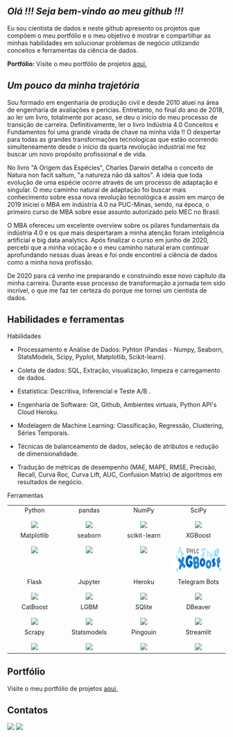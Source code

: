 
## ***Olá !!! Seja bem-vindo ao meu github !!!***

Eu sou cientista de dados e neste github apresento os projetos que compõem o meu portfólio e o meu objetivo é mostrar e compartilhar as minhas habilidades em solucionar problemas de negócio utilizando conceitos e ferramentas da ciência de dados.

**Portfólio:** Visite o meu portfólio de projetos [aqui.](https://deivison1983.github.io/portfolio_projetos/)

## ***Um pouco da minha trajetória***

Sou formado em engenharia de produção civil e desde 2010 atuei na área de engenharia de avaliações e perícias. Entretanto, no final do ano de 2018, ao ler um livro, totalmente por acaso, se deu o início do meu processo de transição de carreira. Definitivamente, ler o livro Indústria 4.0 Conceitos e Fundamentos foi uma grande virada de chave na minha vida !! O despertar para todas as grandes transformações tecnologicas que estão ocorrendo simulteneamente desde o início da quarta revolução industrial me fez buscar um novo propósito profissional e de vida.

No livro "A Origem das Espécies", Charles Darwin detalha o conceito de Natura non facit saltum, "a natureza não dá saltos". A ideia que toda evolução de uma espécie ocorre através de um processo de adaptação é singular. O meu caminho natural de adaptação foi buscar mais conhecimento sobre essa nova revolução tecnológica e assim em março de 2019 iniciei o MBA em indústria 4.0 na PUC-Minas, sendo, na época, o primeiro curso de MBA sobre esse assunto autorizado pelo MEC no Brasil.

O MBA ofereceu um excelente overview sobre os pilares fundamentais da indústria 4.0 e os que mais despertaram a minha atenção foram inteligência artificial e big data analytics. Após finalizar o curso em junho de 2020, percebi que a minha vocação e o meu caminho natural eram continuar aprofundando nessas duas áreas e foi onde encontrei a ciência de dados como a minha nova profissão.

De 2020 para cá venho me preparando e construindo esse novo capítulo da minha carreira. Durante esse processo de transformação a jornada tem sido incrível, o que me faz ter certeza do porque me tornei um cientista de dados.

## Habilidades e ferramentas

Habilidades

- Processamento e Análise de Dados: Pyhton (Pandas - Numpy, Seaborn, StatsModels, Scipy, Pyplot, Matplotlib, Scikit-learn).

- Coleta de dados: SQL, Extração, visualização, limpeza e carregamento de dados.

- Estatística: Descritiva, Inferencial e Teste A/B .

- Engenharia de Software: Git, Github, Ambientes virtuais, Python API's Cloud Heroku.

- Modelagem de Machine Learning: Classificação, Regressão, Clustering, Séries Temporais.

- Técnicas de balanceamento de dados, seleção de atributos e redução de dimensionalidade.

- Tradução de métricas de desempenho (MAE, MAPE, RMSE, Precisão, Recall, Curva Roc, Curva Lift, AUC, Confusion Matrix) de algoritmos em resultados de negócio.

Ferramentas


<table>
  <tbody>
    <tr valign="top">
      <td width="10%" align="center">
        <span>Python</span><br><br>
        <img height="64px" src="https://cdn.svgporn.com/logos/python.svg">
      </td>
      <td width="25%" align="center">
        <span>pandas</span><br><br>
        <img height="64px" src="https://pandas.pydata.org/static/img/pandas.svg">
      </td>
      <td width="25%" align="center">
        <span>NumPy</span><br><br>
        <img height="64px" src="https://numpy.org/images/logo.svg">
      </td>
      <td width="25%" align="center">
        <span>SciPy</span><br><br>
        <img height="64px" src="https://scipy.org/images/logo.svg">
      </td>
    </tr>
    <tr valign="top">
      <td width="25%" align="center">
        <span>Matplotlib</span><br><br>
        <img height="64px" src="https://matplotlib.org/_images/sphx_glr_logos2_001.png">
      </td>
      <td width="25%" align="center">
        <span>seaborn</span><br><br>
        <img height="64px" src="https://seaborn.pydata.org/_static/logo-wide-lightbg.svg">
      </td>
      <td width="25%" align="center">
        <span>scikit-learn</span><br><br>
        <img height="64px" src="https://scikit-learn.org/stable/_images/scikit-learn-logo-notext.png">
      </td>
      <td width="25%" align="center">
        <span>XGBoost</span><br><br>
        <img height="64px" src="https://raw.githubusercontent.com/dmlc/dmlc.github.io/master/img/logo-m/xgboost.png">
      </td>
    <tr valign="top">
    </tr>
    <tr valign="top">
    <td width="25%" align="center">
        <span>Flask</span><br><br>
        <img height="64px" src="https://flask.palletsprojects.com/en/1.1.x/_images/flask-logo.png">
      </td>
      <td width="25%" align="center">
        <span>Jupyter</span><br><br>
        <img height="64px" src="https://jupyter.org/assets/logos/rectanglelogo-greytext-orangebody-greymoons.svg">
      </td>
      <td width="25%" align="center">
        <span>Heroku</span><br><br>
        <img height="64px" src="https://blog.4linux.com.br/wp-content/uploads/2018/01/Heroku.png">
      </td>
      <td width="25%" align="center">
        <span>Telegram Bots</span><br><br>
        <img height="80px" src="https://core.telegram.org/file/811140763/1/PihKNbjT8UE/03b57814e13713da37">
      </td>
    </tr>
    <tr valign="top">
      <td width="25%" align="center">
        <span>CatBoost</span><br><br>
        <img height="64px" src="https://upload.wikimedia.org/wikipedia/commons/thumb/c/cc/CatBoostLogo.png/120px-CatBoostLogo.png">
      </td>
      <td width="25%" align="center">
        <span>LGBM</span><br><br>
        <img height="64px" src="https://lightgbm.readthedocs.io/en/v3.3.2/_images/LightGBM_logo_black_text.svg">
      </td>
      <td width="25%" align="center">
        <span>SQlite</span><br><br>
        <img height="64px" src="https://www.sqlite.org/images/sqlite370_banner.gif">
      </td>
      <td width="25%" align="center">
        <span>DBeaver</span><br><br>
        <img height="64px" src="https://dbeaver.io/wp-content/uploads/2015/09/beaver-head.png">
      </td>
    </tr>
    <tr valign="top">
      <td width="25%" align="center">
        <span>Scrapy</span><br><br>
        <img height="64px" src="https://scrapy.org/img/scrapylogo.png">
      </td>
      <td width="25%" align="center">
        <span>Statsmodels</span><br><br>
        <img height="64px" src="https://www.statsmodels.org/stable/_images/statsmodels-logo-v2-horizontal.svg">
      </td>
       <td width="25%" align="center">
        <span>Pingouin</span><br><br>
        <img height="64px" src="https://pingouin-stats.org/build/html/_images/logo_pingouin.png">
      </td>
      <td width="25%" align="center">
        <span>Streamlit</span><br><br>
        <img height="64px" src="https://assets.website-files.com/5dc3b47ddc6c0c2a1af74ad0/5e18182ad27bcfbb9dff263a_RGB_Logo_Horizontal_Color_Light_Bg-p-1080.png">
      </td>
    </tr> 
  </tbody>
</table>

## Portfólio

Visite o meu portfólio de projetos [aqui.](https://deivison1983.github.io/portfolio_projetos/)

## Contatos

<div>
  
  <a href = "https://www.linkedin.com/in/deivisonmorais/"><img src = "https://img.shields.io/badge/-deivisonmorais-0077B5?style=for-the-badge&logo=linkedin&logoColor=white"></a>
  <a href = "mailto:deivison1983@gmail.com"><img src="https://img.shields.io/badge/Gmail-D14836?style=for-the-badge&logo=gmail&logoColor=white"></a>
  
</div>

          

